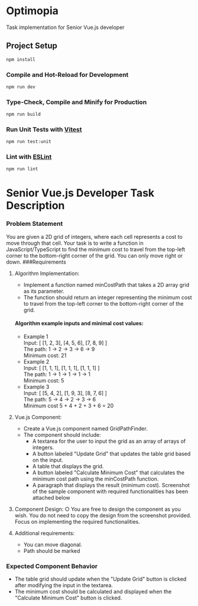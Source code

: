 # Optimopia
Task implementation for Senior Vue.js developer

## Project Setup

```sh
npm install
```

### Compile and Hot-Reload for Development

```sh
npm run dev
```

### Type-Check, Compile and Minify for Production

```sh
npm run build
```

### Run Unit Tests with [Vitest](https://vitest.dev/)

```sh
npm run test:unit
```

### Lint with [ESLint](https://eslint.org/)

```sh
npm run lint
```

# Senior Vue.js Developer Task Description

### Problem Statement
You are given a 2D grid of integers, where each cell represents a cost to move through that cell.
Your task is to write a function in JavaScript/TypeScript to find the minimum cost to travel from
the top-left corner to the bottom-right corner of the grid. You can only move right or down.
###Requirements
1. Algorithm Implementation:
   * Implement a function named minCostPath that takes a 2D array grid as its parameter.
   * The function should return an integer representing the minimum cost to travel from the top-left corner to the bottom-right corner of the grid.
   #### Algorithm example inputs and minimal cost values:
   * Example 1 \
   Input: [ [1, 2, 3], [4, 5, 6], [7, 8, 9] ] \
   The path: 1 → 2 → 3 → 6 → 9 \
   Minimum cost: 21
   * Example 2 \
   Input: [ [1, 1, 1], [1, 1, 1], [1, 1, 1] ] \
   The path: 1 → 1 → 1 → 1 → 1 \
   Minimum cost: 5
   * Example 3 \
   Input: [ [5, 4, 2], [1, 9, 3], [8, 7, 6] ] \
   The path: 5 → 4 → 2 → 3 → 6 \
   Minimum cost 5 + 4 + 2 + 3 + 6 = 20


2. Vue.js Component:
   - Create a Vue.js component named GridPathFinder.
   - The component should include:
        * A textarea for the user to input the grid as an array of arrays of
   integers.
        * A button labeled "Update Grid" that updates the table grid based on the
   input.
        * A table that displays the grid.
        * A button labeled "Calculate Minimum Cost" that calculates the minimum
   cost path using the minCostPath function.
        * A paragraph that displays the result (minimum cost).
   Screenshot of the sample component with required functionalities has been
   attached below
3. Component Design:
   ○ You are free to design the component as you wish. You do not need to copy the
   design from the screenshot provided. Focus on implementing the required
   functionalities.
4. Additional requirements:
   * You can move diagonal.
   * Path should be marked

### Expected Component Behavior
* The table grid should update when the "Update Grid" button is clicked after modifying the
input in the textarea.
* The minimum cost should be calculated and displayed when the "Calculate Minimum
Cost" button is clicked.